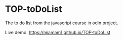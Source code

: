 # TOP-toDoList
The to do list from the javascript course in odin project. 

Live demo: https://miamam1.github.io/TOP-toDoList
